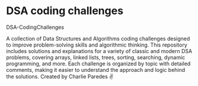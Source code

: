 # DSA coding challenges
DSA-CodingChallenges 

A collection of Data Structures and Algorithms coding challenges designed to improve problem-solving skills and algorithmic thinking. This repository includes solutions and explanations for a variety of classic and modern DSA problems, covering arrays, linked lists, trees, sorting, searching, dynamic programming, and more. Each challenge is organized by topic with detailed comments, making it easier to understand the approach and logic behind the solutions. 
Created by Charlie Paredes ✌️
